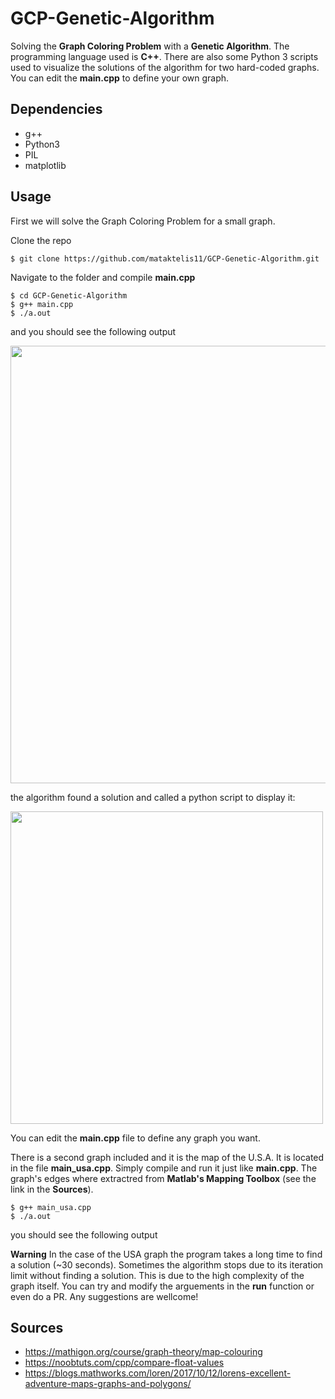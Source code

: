 # GCP-Genetic-Algorithm
Solving the **Graph Coloring Problem** with a **Genetic Algorithm**. The programming language used is **C++**. There are also some Python 3 scripts used to visualize the solutions of the algorithm for two hard-coded graphs. You can edit the **main.cpp** to define your own graph.


## Dependencies
- g++
- Python3
- PIL
- matplotlib


## Usage

First we will solve the Graph Coloring Problem for a small graph.

Clone the repo
```
$ git clone https://github.com/mataktelis11/GCP-Genetic-Algorithm.git
```
Navigate to the folder and compile **main.cpp**
```
$ cd GCP-Genetic-Algorithm
$ g++ main.cpp
$ ./a.out
```
and you should see the following output

<img src="https://user-images.githubusercontent.com/61196956/169772631-3d32713b-82f6-4459-bf69-c451de29aa55.png" width="700">

the algorithm found a solution and called a python script to display it:

<img src="https://user-images.githubusercontent.com/61196956/169773562-11de3163-6460-48eb-9d9c-972cee824951.png" width="500">

You can edit the **main.cpp** file to define any graph you want.

There is a second graph included and it is the map of the U.S.A. It is located in the file **main_usa.cpp**. Simply compile and run it just like **main.cpp**. The graph's edges where extractred from **Matlab's Mapping Toolbox** (see the link in the **Sources**).

```
$ g++ main_usa.cpp
$ ./a.out
```
you should see the following output


**Warning**
In the case of the USA graph the program takes a long time to find a solution (~30 seconds). Sometimes the algorithm stops due to its iteration limit without finding a solution. This is due to the high complexity of the graph itself. You can try and modify the arguements in the **run** function or even do a PR. Any suggestions are wellcome!



## Sources
- https://mathigon.org/course/graph-theory/map-colouring
- https://noobtuts.com/cpp/compare-float-values
- https://blogs.mathworks.com/loren/2017/10/12/lorens-excellent-adventure-maps-graphs-and-polygons/
